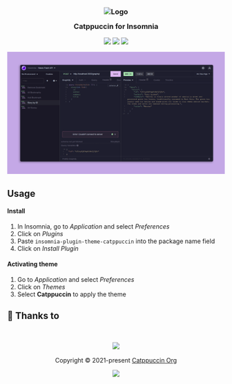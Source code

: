 <h3 align="center">
	<img src="https://raw.githubusercontent.com/catppuccin/catppuccin/dev/assets/logos/exports/1544x1544_circle.png" width="100" alt="Logo"/><br/>
	<img src="https://raw.githubusercontent.com/catppuccin/catppuccin/dev/assets/misc/transparent.png" height="30" width="0px"/>
	Catppuccin for Insomnia
	<img src="https://raw.githubusercontent.com/catppuccin/catppuccin/dev/assets/misc/transparent.png" height="30" width="0px"/>
</h3>

<p align="center">
    <a href="https://github.com/opakholis/insomnia-catppuccin/stargazers"><img src="https://img.shields.io/github/stars/opakholis/insomnia-catppuccin?colorA=1e1e28&colorB=c9cbff&style=for-the-badge&logo=starship"></a>
    <a href="https://github.com/opakholis/insomnia-catppuccin/issues"><img src="https://img.shields.io/github/issues/opakholis/insomnia-catppuccin?colorA=1e1e28&colorB=f7be95&style=for-the-badge"></a>
    <a href="https://github.com/opakholis/insomnia-catppuccin/contributors"><img src="https://img.shields.io/github/contributors/opakholis/insomnia-catppuccin?colorA=1e1e28&colorB=b1e1a6&style=for-the-badge"></a>
</p>

![Insomnia Theme Preview](assets/ss.png)

## Usage

#### Install

1. In Insomnia, go to _Application_ and select _Preferences_
2. Click on _Plugins_
3. Paste `insomnia-plugin-theme-catppuccin` into the package name field
4. Click on _Install Plugin_

#### Activating theme

1. Go to _Application_ and select _Preferences_
2. Click on _Themes_
3. Select **Catppuccin** to apply the theme

## 💝 Thanks to

&nbsp;

<p align="center"><img src="https://raw.githubusercontent.com/catppuccin/catppuccin/dev/assets/footers/gray0_ctp_on_line.svg?sanitize=true" /></p>
<p align="center">Copyright &copy; 2021-present <a href="https://github.com/catppuccin" target="_blank">Catppuccin Org</a>
<p align="center"><a href="https://github.com/catppuccin/catppuccin/blob/main/LICENSE"><img src="https://img.shields.io/static/v1.svg?style=for-the-badge&label=License&message=MIT&logoColor=d9e0ee&colorA=302d41&colorB=c9cbff"/></a></p>

